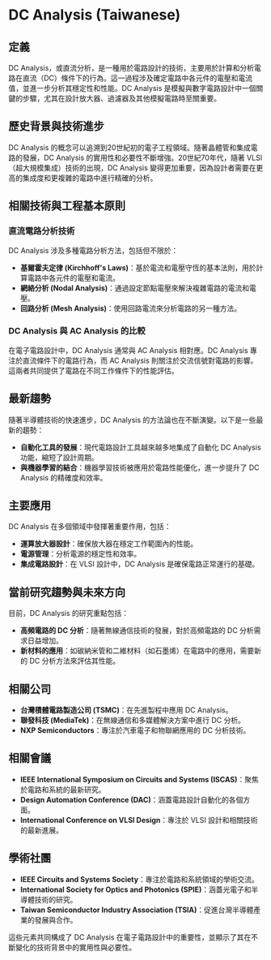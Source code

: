 # DC Analysis (Taiwanese)

## 定義

DC Analysis，或直流分析，是一種用於電路設計的技術，主要用於計算和分析電路在直流（DC）條件下的行為。這一過程涉及確定電路中各元件的電壓和電流值，並進一步分析其穩定性和性能。DC Analysis 是模擬與數字電路設計中一個關鍵的步驟，尤其在設計放大器、過濾器及其他模擬電路時至關重要。

## 歷史背景與技術進步

DC Analysis 的概念可以追溯到20世紀初的電子工程領域。隨著晶體管和集成電路的發展，DC Analysis 的實用性和必要性不斷增強。20世紀70年代，隨著 VLSI（超大規模集成）技術的出現，DC Analysis 變得更加重要，因為設計者需要在更高的集成度和更複雜的電路中進行精確的分析。

## 相關技術與工程基本原則

### 直流電路分析技術

DC Analysis 涉及多種電路分析方法，包括但不限於：

- **基爾霍夫定律 (Kirchhoff's Laws)**：基於電流和電壓守恆的基本法則，用於計算電路中各元件的電壓和電流。
- **網絡分析 (Nodal Analysis)**：通過設定節點電壓來解決複雜電路的電流和電壓。
- **回路分析 (Mesh Analysis)**：使用回路電流來分析電路的另一種方法。

### DC Analysis 與 AC Analysis 的比較

在電子電路設計中，DC Analysis 通常與 AC Analysis 相對應。DC Analysis 專注於直流條件下的電路行為，而 AC Analysis 則關注於交流信號對電路的影響。這兩者共同提供了電路在不同工作條件下的性能評估。

## 最新趨勢

隨著半導體技術的快速進步，DC Analysis 的方法論也在不斷演變。以下是一些最新的趨勢：

- **自動化工具的發展**：現代電路設計工具越來越多地集成了自動化 DC Analysis 功能，縮短了設計周期。
- **與機器學習的結合**：機器學習技術被應用於電路性能優化，進一步提升了 DC Analysis 的精確度和效率。

## 主要應用

DC Analysis 在多個領域中發揮著重要作用，包括：

- **運算放大器設計**：確保放大器在穩定工作範圍內的性能。
- **電源管理**：分析電源的穩定性和效率。
- **集成電路設計**：在 VLSI 設計中，DC Analysis 是確保電路正常運行的基礎。

## 當前研究趨勢與未來方向

目前，DC Analysis 的研究重點包括：

- **高頻電路的 DC 分析**：隨著無線通信技術的發展，對於高頻電路的 DC 分析需求日益增加。
- **新材料的應用**：如碳納米管和二維材料（如石墨烯）在電路中的應用，需要新的 DC 分析方法來評估其性能。

## 相關公司

- **台灣積體電路製造公司 (TSMC)**：在先進製程中應用 DC Analysis。
- **聯發科技 (MediaTek)**：在無線通信和多媒體解決方案中進行 DC 分析。
- **NXP Semiconductors**：專注於汽車電子和物聯網應用的 DC 分析技術。

## 相關會議

- **IEEE International Symposium on Circuits and Systems (ISCAS)**：聚焦於電路和系統的最新研究。
- **Design Automation Conference (DAC)**：涵蓋電路設計自動化的各個方面。
- **International Conference on VLSI Design**：專注於 VLSI 設計和相關技術的最新進展。

## 學術社團

- **IEEE Circuits and Systems Society**：專注於電路和系統領域的學術交流。
- **International Society for Optics and Photonics (SPIE)**：涵蓋光電子和半導體技術的研究。
- **Taiwan Semiconductor Industry Association (TSIA)**：促進台灣半導體產業的發展與合作。

這些元素共同構成了 DC Analysis 在電子電路設計中的重要性，並顯示了其在不斷變化的技術背景中的實用性與必要性。